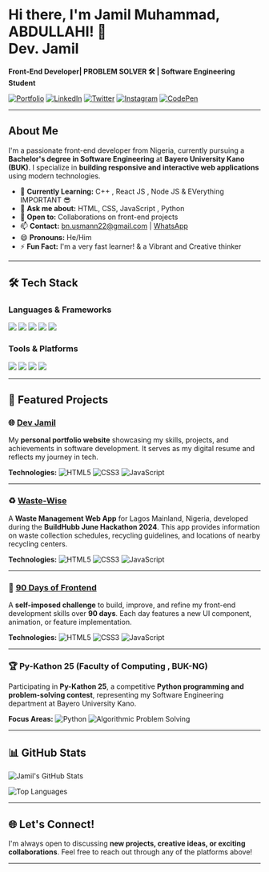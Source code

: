 # Hi there, I'm Jamil Muhammad, ABDULLAHI! 👋  <br/> Dev. Jamil

**Front-End Developer| PROBLEM SOLVER 🛠 | Software Engineering Student**  

[![Portfolio](https://img.shields.io/badge/Portfolio-Visit-blue?style=for-the-badge)](https://jamil-portfolio.onrender.com/)
[![LinkedIn](https://img.shields.io/badge/LinkedIn-Connect-blue?style=for-the-badge)](https://www.linkedin.com/in/abdullahi-jamilu-26b940275)
[![Twitter](https://img.shields.io/badge/Twitter-Follow-blue?style=for-the-badge)](https://x.com/BnUsmann22)
[![Instagram](https://img.shields.io/badge/Instagram-Follow-blue?style=for-the-badge)](https://instagram.com/bn.usmann)
[![CodePen](https://img.shields.io/badge/CodePen-Explore-blue?style=for-the-badge)](https://codepen.io/bnusmann22)

---

## About Me  

I'm a passionate front-end developer from Nigeria, currently pursuing a **Bachelor's degree in Software Engineering** at **Bayero University Kano (BUK)**. I specialize in **building responsive and interactive web applications** using modern technologies.  

- 🌱 **Currently Learning:** C++ , React JS , Node JS & EVerything IMPORTANT 😎  
- 💬 **Ask me about:** HTML, CSS, JavaScript , Python
- 🤝 **Open to:** Collaborations on front-end projects  
- 📫 **Contact:** [bn.usmann22@gmail.com](mailto:bn.usmann22@gmail.com) | [WhatsApp](https://wa.me/9160152870)  
- 😄 **Pronouns:** He/Him  
- ⚡ **Fun Fact:** I'm a very fast learner! & a Vibrant and Creative thinker  

---

## 🛠 Tech Stack  

### **Languages & Frameworks**  
<p align="left">
  <img src="https://img.shields.io/badge/HTML5-E34F26?style=for-the-badge&logo=html5&logoColor=white" />
  <img src="https://img.shields.io/badge/CSS3-1572B6?style=for-the-badge&logo=css3&logoColor=white" />
  <img src="https://img.shields.io/badge/JavaScript-F7DF1E?style=for-the-badge&logo=javascript&logoColor=black" />
  <img src="https://img.shields.io/badge/Python-3776AB?style=for-the-badge&logo=python&logoColor=white" />
  <img src="https://img.shields.io/badge/React-61DAFB?style=for-the-badge&logo=react&logoColor=black" />
</p>

### **Tools & Platforms**  
<p align="left">
  <img src="https://img.shields.io/badge/Git-F05032?style=for-the-badge&logo=git&logoColor=white" />
  <img src="https://img.shields.io/badge/GitHub-181717?style=for-the-badge&logo=github&logoColor=white" />
  <img src="https://img.shields.io/badge/Figma-F24E1E?style=for-the-badge&logo=figma&logoColor=white" />
  <img src="https://img.shields.io/badge/Canva-00C4CC?style=for-the-badge&logo=canva&logoColor=white" />
</p>

---

## 🚀 Featured Projects  

### 🌐 [Dev Jamil](https://github.com/bnusmann22/Dev.Jamil)  

My **personal portfolio website** showcasing my skills, projects, and achievements in software development. It serves as my digital resume and reflects my journey in tech.  

**Technologies:** ![HTML5](https://img.shields.io/badge/HTML5-E34F26?style=flat-square&logo=html5&logoColor=white) ![CSS3](https://img.shields.io/badge/CSS3-1572B6?style=flat-square&logo=css3&logoColor=white) ![JavaScript](https://img.shields.io/badge/JavaScript-F7DF1E?style=flat-square&logo=javascript&logoColor=black)  

---

### ♻️ [Waste-Wise](https://github.com/bnusmann22/Waste-Wise)  

A **Waste Management Web App** for Lagos Mainland, Nigeria, developed during the **BuildHubb June Hackathon 2024**. This app provides information on waste collection schedules, recycling guidelines, and locations of nearby recycling centers.  

**Technologies:** ![HTML5](https://img.shields.io/badge/HTML5-E34F26?style=flat-square&logo=html5&logoColor=white) ![CSS3](https://img.shields.io/badge/CSS3-1572B6?style=flat-square&logo=css3&logoColor=white) ![JavaScript](https://img.shields.io/badge/JavaScript-F7DF1E?style=flat-square&logo=javascript&logoColor=black)  

---

### 🎯 [90 Days of Frontend](https://github.com/bnusmann22/90-Days-of-Frontend)  

A **self-imposed challenge** to build, improve, and refine my front-end development skills over **90 days**. Each day features a new UI component, animation, or feature implementation.  

**Technologies:** ![HTML5](https://img.shields.io/badge/HTML5-E34F26?style=flat-square&logo=html5&logoColor=white) ![CSS3](https://img.shields.io/badge/CSS3-1572B6?style=flat-square&logo=css3&logoColor=white) ![JavaScript](https://img.shields.io/badge/JavaScript-F7DF1E?style=flat-square&logo=javascript&logoColor=black)  

---

### 🏆 Py-Kathon 25 (Faculty of Computing , BUK-NG)  

Participating in **Py-Kathon 25**, a competitive **Python programming and problem-solving contest**, representing my Software Engineering department at Bayero University Kano.  

**Focus Areas:** ![Python](https://img.shields.io/badge/Python-3776AB?style=flat-square&logo=python&logoColor=white) ![Algorithmic Problem Solving](https://img.shields.io/badge/Algorithms-FF5733?style=flat-square)  

---

## 📊 GitHub Stats  

![Jamil's GitHub Stats](https://github-readme-stats.vercel.app/api?username=bnusmann22&show_icons=true&theme=radical)  

![Top Languages](https://github-readme-stats.vercel.app/api/top-langs/?username=bnusmann22&layout=compact&theme=radical)  

---

## 🌐 Let's Connect!  

I'm always open to discussing **new projects, creative ideas, or exciting collaborations**. Feel free to reach out through any of the platforms above!  

---

